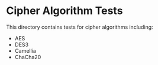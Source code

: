 # Cipher Algorithm Tests

This directory contains tests for cipher algorithms including:
- AES
- DES3
- Camellia
- ChaCha20
